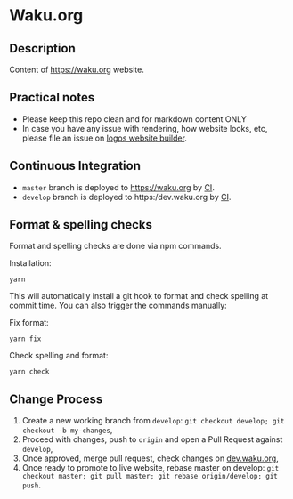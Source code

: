# Waku.org

## Description

Content of https://waku.org website.

## Practical notes

- Please keep this repo clean and for markdown content ONLY
- In case you have any issue with rendering, how website looks, etc,
  please file an issue on [logos website builder](https://github.com/acid-info/logos-site-builder).

## Continuous Integration

- `master` branch is deployed to https://waku.org by [CI](https://ci.infra.status.im/job/website/job/waku.org/).
- `develop` branch is deployed to https:/dev.waku.org by [CI](https://ci.infra.status.im/job/website/job/dev.waku.org/).

## Format & spelling checks

Format and spelling checks are done via npm commands.

Installation:

```shell
yarn
```

This will automatically install a git hook to format and check spelling at commit time.
You can also trigger the commands manually:

Fix format:

```shell
yarn fix
```

Check spelling and format:

```shell
yarn check
```

## Change Process

1. Create a new working branch from `develop`: `git checkout develop; git checkout -b my-changes`,
2. Proceed with changes, push to `origin` and open a Pull Request against `develop`,
3. Once approved, merge pull request, check changes on [dev.waku.org](https://dev.waku.org),
4. Once ready to promote to live website, rebase master on develop: `git checkout master; git pull master; git rebase origin/develop; git push`.

